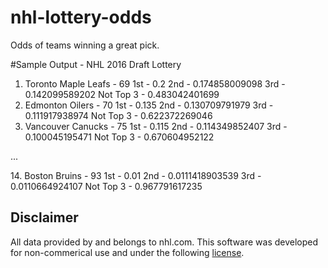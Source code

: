 # nhl-lottery-odds
Odds of teams winning a great pick.

#Sample Output - NHL 2016 Draft Lottery
1. Toronto Maple Leafs - 69
1st - 0.2
2nd - 0.174858009098
3rd - 0.142099589202
Not Top 3 - 0.483042401699
2. Edmonton Oilers - 70
1st - 0.135
2nd - 0.130709791979
3rd - 0.111917938974
Not Top 3 - 0.622372269046
3. Vancouver Canucks - 75
1st - 0.115
2nd - 0.114349852407
3rd - 0.100045195471
Not Top 3 - 0.670604952122

...

14\. Boston Bruins - 93
1st - 0.01
2nd - 0.0111418903539
3rd - 0.0110664924107
Not Top 3 - 0.967791617235

## Disclaimer
All data provided by and belongs to nhl.com. This software was developed for non-commerical use and under the following [license](LICENSE).

